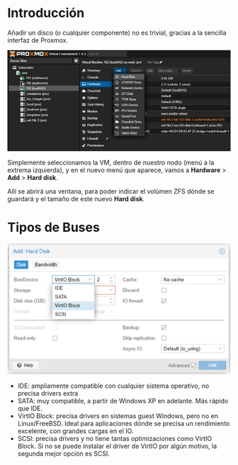 # Introducción

Añadir un disco (o cualquier componente) no es trivial, gracias a la sencilla interfaz de Proxmox.

![anadir disco a máquina virtual](./README.src/proxmox-crear-disco-para-vm.jpg)

Simplemente seleccionamos la VM, dentro de nuestro nodo (menú a la extrema izquierda), y en el nuevo menú que aparece, vamos a **Hardware** > **Add** > **Hard disk**.

Allí se abrirá una ventana, para poder indicar el volúmen ZFS dónde se guardará y el tamaño de este nuevo **Hard disk**.

# Tipos de Buses

![tipos-de-buses](./README.src/Disk-window.png)

- IDE: ampliamente compatible con cualquier sistema operativo, no precisa drivers extra
- SATA: muy compatible, a partir de Windows XP en adelante. Más rápido que IDE.
- VirtIO Block: precisa drivers en sistemas guest Windows, pero no en Linux/FreeBSD. Ideal para aplicaciones dónde se precisa un rendimiento excelente, con grandes cargas en el IO.
- SCSI: precisa drivers y no tiene tantas optimizaciones como VirtIO Block. Si no se puede instalar el driver de VirtIO por algún motivo, la segunda mejor opción es SCSI.
